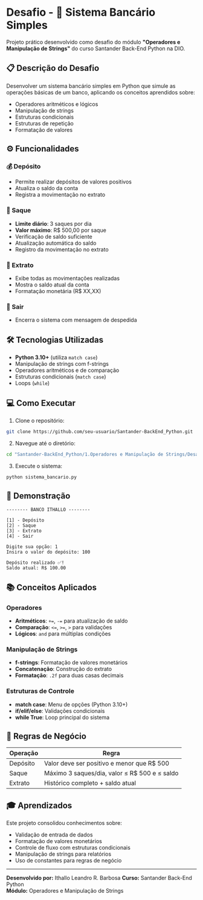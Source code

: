 # Desafio - 🏦 Sistema Bancário Simples

Projeto prático desenvolvido como desafio do módulo **"Operadores e Manipulação de Strings"** do curso Santander Back-End Python na DIO.

## 📋 Descrição do Desafio

Desenvolver um sistema bancário simples em Python que simule as operações básicas de um banco, aplicando os conceitos aprendidos sobre:

- Operadores aritméticos e lógicos
- Manipulação de strings
- Estruturas condicionais
- Estruturas de repetição
- Formatação de valores

## ⚙️ Funcionalidades

### 💰 Depósito

- Permite realizar depósitos de valores positivos
- Atualiza o saldo da conta
- Registra a movimentação no extrato

### 💸 Saque

- **Limite diário**: 3 saques por dia
- **Valor máximo**: R$ 500,00 por saque
- Verificação de saldo suficiente
- Atualização automática do saldo
- Registro da movimentação no extrato

### 📄 Extrato

- Exibe todas as movimentações realizadas
- Mostra o saldo atual da conta
- Formatação monetária (R$ XX,XX)

### 🚪 Sair

- Encerra o sistema com mensagem de despedida

## 🛠️ Tecnologias Utilizadas

- **Python 3.10+** (utiliza `match case`)
- Manipulação de strings com f-strings
- Operadores aritméticos e de comparação
- Estruturas condicionais (`match case`)
- Loops (`while`)

## 💻 Como Executar

1. Clone o repositório:

```bash
git clone https://github.com/seu-usuario/Santander-BackEnd_Python.git
```

2. Navegue até o diretório:

```bash
cd "Santander-BackEnd_Python/1.Operadores e Manipulação de Strings/Desafio-Projeto prático"
```

3. Execute o sistema:

```bash
python sistema_bancario.py
```

## 🎯 Demonstração

```
-------- BANCO ITHALLO --------

[1] - Depósito
[2] - Saque
[3] - Extrato
[4] - Sair

Digite sua opção: 1
Insira o valor do depósito: 100

Depósito realizado ✅! 
Saldo atual: R$ 100.00
```

## 📚 Conceitos Aplicados

### Operadores

- **Aritméticos**: `+=`, `-=` para atualização de saldo
- **Comparação**: `<=`, `>=`, `>` para validações
- **Lógicos**: `and` para múltiplas condições

### Manipulação de Strings

- **f-strings**: Formatação de valores monetários
- **Concatenação**: Construção do extrato
- **Formatação**: `.2f` para duas casas decimais

### Estruturas de Controle

- **match case**: Menu de opções (Python 3.10+)
- **if/elif/else**: Validações condicionais
- **while True**: Loop principal do sistema

## 🔧 Regras de Negócio

| Operação | Regra |
|----------|-------|
| Depósito | Valor deve ser positivo e menor que R$ 500 |
| Saque    | Máximo 3 saques/dia, valor ≤ R$ 500 e ≤ saldo |
| Extrato  | Histórico completo + saldo atual |

## 🎓 Aprendizados

Este projeto consolidou conhecimentos sobre:

- Validação de entrada de dados
- Formatação de valores monetários
- Controle de fluxo com estruturas condicionais
- Manipulação de strings para relatórios
- Uso de constantes para regras de negócio

---

**Desenvolvido por:** Ithallo  Leandro R. Barbosa
**Curso:** Santander Back-End Python  
**Módulo:** Operadores e Manipulação de Strings
